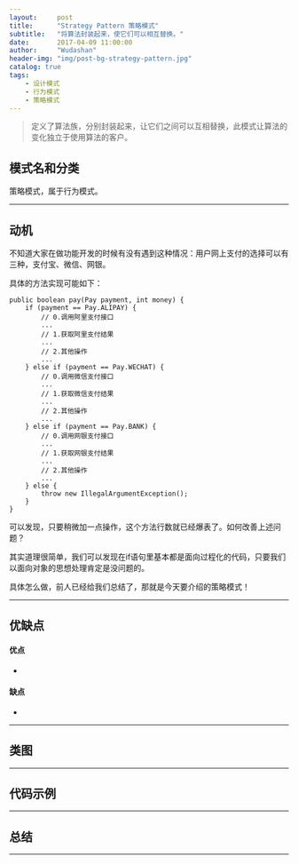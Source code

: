 ```yaml
---
layout:     post
title:      "Strategy Pattern 策略模式"
subtitle:   "将算法封装起来，使它们可以相互替换。"
date:       2017-04-09 11:00:00
author:     "Wudashan"
header-img: "img/post-bg-strategy-pattern.jpg"
catalog: true
tags:
    - 设计模式
    - 行为模式
    - 策略模式
---
```



> 定义了算法族，分别封装起来，让它们之间可以互相替换，此模式让算法的变化独立于使用算法的客户。

## 模式名和分类
策略模式，属于行为模式。

---

## 动机
不知道大家在做功能开发的时候有没有遇到这种情况：用户网上支付的选择可以有三种，支付宝、微信、网银。

具体的方法实现可能如下：
```
public boolean pay(Pay payment, int money) {
    if (payment == Pay.ALIPAY) {
        // 0.调用阿里支付接口
        ...
        // 1.获取阿里支付结果
        ...
        // 2.其他操作
        ...
    } else if (payment == Pay.WECHAT) {
        // 0.调用微信支付接口
        ...
        // 1.获取微信支付结果
        ...
        // 2.其他操作
        ...
    } else if (payment == Pay.BANK) {
        // 0.调用网银支付接口
        ...
        // 1.获取网银支付结果
        ...
        // 2.其他操作
        ...
    } else {
        throw new IllegalArgumentException();
    }
}
```
可以发现，只要稍微加一点操作，这个方法行数就已经爆表了。如何改善上述问题？

其实道理很简单，我们可以发现在if语句里基本都是面向过程化的代码，只要我们以面向对象的思想处理肯定是没问题的。

具体怎么做，前人已经给我们总结了，那就是今天要介绍的策略模式！


---

## 优缺点
#### 优点

 - 

#### 缺点

 - 

---

## 类图

---

## 代码示例



---

## 总结


---

